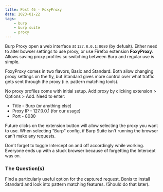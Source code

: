 ```yaml
---
title: Post 46 - FoxyProxy
date: 2023-01-22
tags:
    - burp
    - burp suite
    - proxy
---
```

Burp Proxy open a web interface at <code>127.0.0.1:8080</code> (by defualt). Either need to alter bowser settings to use proxy, or use Firefox extension **FoxyProxy**. Allows saving proxy profiles so switching between Burp and regular use is simple. 

FoxyProxy comes in two flavors, Basic and Standard. Both allow changing proxy settings on the fly, but Standard gives more control over what traffic gets sent through the proxy (i.e. pattern matching tools). 

No proxy profiles come with initial setup. Add proxy by clicking extension > Options > Add. Need to enter:<br>
- Title - Burp (or anything else)
- Proxy IP - 127.0.0.1 (for our usage)
- Port - 8080

Future clicks on the extension button will allow selecting the proxy you want to use. When selecting "Burp" config, if Burp Suite isn't running the browser can't make any requests. 

Don't forget to toggle Intercept on and off accordingly while working. Everyone ends up with a stuck browser because of forgetting the Intercept was on.

### The Question(s)
Find a particularly useful option for the captured request. Bonis to install Standard and look into pattern matching features. (Should do that later).